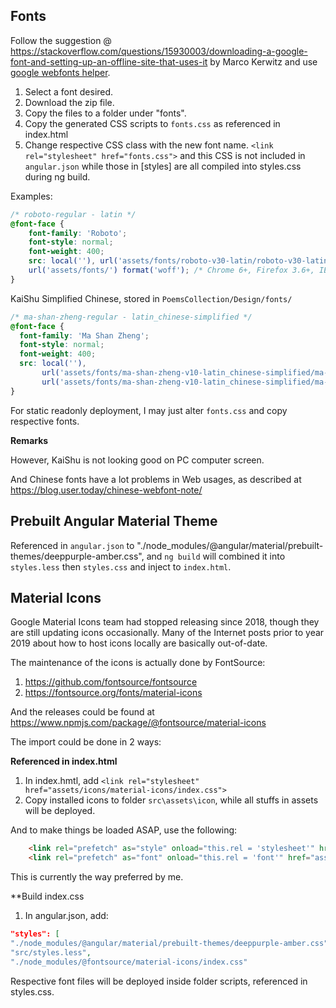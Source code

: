 ## Fonts

Follow the suggestion @ https://stackoverflow.com/questions/15930003/downloading-a-google-font-and-setting-up-an-offline-site-that-uses-it by Marco Kerwitz and use [google webfonts helper](https://google-webfonts-helper.herokuapp.com/fonts).

1. Select a font desired.
2. Download the zip file.
3. Copy the files to a folder under "fonts".
4. Copy the generated CSS scripts to `fonts.css` as referenced in index.html
5. Change respective CSS class with the new font name.
`<link rel="stylesheet" href="fonts.css">` and this CSS is not included in `angular.json` while those in [styles] are all compiled into styles.css during ng build.


Examples:

```css
/* roboto-regular - latin */
@font-face {
	font-family: 'Roboto';
	font-style: normal;
	font-weight: 400;
	src: local(''), url('assets/fonts/roboto-v30-latin/roboto-v30-latin-regular.woff2') format('woff2'), /* Chrome 26+, Opera 23+, Firefox 39+ */
	url('assets/fonts/') format('woff'); /* Chrome 6+, Firefox 3.6+, IE 9+, Safari 5.1+ */
}
```

KaiShu Simplified Chinese, stored in `PoemsCollection/Design/fonts/`
```css
/* ma-shan-zheng-regular - latin_chinese-simplified */
@font-face {
  font-family: 'Ma Shan Zheng';
  font-style: normal;
  font-weight: 400;
  src: local(''),
	   url('assets/fonts/ma-shan-zheng-v10-latin_chinese-simplified/ma-shan-zheng-v10-latin_chinese-simplified-regular.woff2') format('woff2'), /* Chrome 26+, Opera 23+, Firefox 39+ */
	   url('assets/fonts/ma-shan-zheng-v10-latin_chinese-simplified/ma-shan-zheng-v10-latin_chinese-simplified-regular.woff') format('woff'); /* Chrome 6+, Firefox 3.6+, IE 9+, Safari 5.1+ */
}
```

For static readonly deployment, I may just alter `fonts.css` and copy respective fonts.

**Remarks**

However, KaiShu is not looking good on PC computer screen.

And Chinese fonts have a lot problems in Web usages, as described at https://blog.user.today/chinese-webfont-note/


## Prebuilt Angular Material Theme

Referenced in `angular.json` to "./node_modules/@angular/material/prebuilt-themes/deeppurple-amber.css", and `ng build` will combined it into `styles.less` then `styles.css` and inject to `index.html`.

## Material Icons

Google Material Icons team had stopped releasing since 2018, though they are still updating icons occasionally. Many of the Internet posts prior to year 2019 about how to host icons locally are basically out-of-date.

The maintenance of the icons is actually done by FontSource:
1. https://github.com/fontsource/fontsource
2. https://fontsource.org/fonts/material-icons

And the releases could be found at https://www.npmjs.com/package/@fontsource/material-icons

The import could be done in 2 ways:

**Referenced in index.html**

1. In index.hmtl, add `<link rel="stylesheet" href="assets/icons/material-icons/index.css">`
2. Copy installed icons to folder `src\assets\icon`, while all stuffs in assets will be deployed.

And to make things be loaded ASAP, use the following:
```html
	<link rel="prefetch" as="style" onload="this.rel = 'stylesheet'" href="assets/icons/material-icons/index.css" />
	<link rel="prefetch" as="font" onload="this.rel = 'font'" href="assets/icons/material-icons/files/material-icons-base-400-normal.woff2" crossorigin="anonymous" />
```


This is currently the way preferred by me.

**Build index.css

1. In angular.json, add:

```json
"styles": [
"./node_modules/@angular/material/prebuilt-themes/deeppurple-amber.css",
"src/styles.less",
"./node_modules/@fontsource/material-icons/index.css"					]
```

Respective font files will be deployed inside folder scripts, referenced in styles.css.

